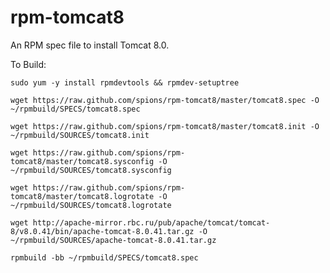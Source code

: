 rpm-tomcat8
===========

An RPM spec file to install Tomcat 8.0.

To Build:

`sudo yum -y install rpmdevtools && rpmdev-setuptree`

`wget https://raw.github.com/spions/rpm-tomcat8/master/tomcat8.spec -O ~/rpmbuild/SPECS/tomcat8.spec`

`wget https://raw.github.com/spions/rpm-tomcat8/master/tomcat8.init -O ~/rpmbuild/SOURCES/tomcat8.init`

`wget https://raw.github.com/spions/rpm-tomcat8/master/tomcat8.sysconfig -O ~/rpmbuild/SOURCES/tomcat8.sysconfig`

`wget https://raw.github.com/spions/rpm-tomcat8/master/tomcat8.logrotate -O ~/rpmbuild/SOURCES/tomcat8.logrotate`

`wget http://apache-mirror.rbc.ru/pub/apache/tomcat/tomcat-8/v8.0.41/bin/apache-tomcat-8.0.41.tar.gz -O ~/rpmbuild/SOURCES/apache-tomcat-8.0.41.tar.gz`

`rpmbuild -bb ~/rpmbuild/SPECS/tomcat8.spec`
